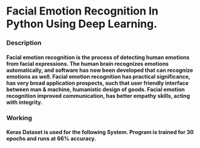 # Facial Emotion Recognition In Python Using Deep Learning.
### Description
#### Facial emotion recognition is the process of detecting human emotions from facial expressions. The human brain recognizes emotions automatically, and software has now been developed that can recognize emotions as well. Facial emotion recognition has practical significance, has very broad application prospects, such that user friendly interface between man & machine, humanistic design of goods. Facial emotion recognition improved communication, has better empathy skills, acting with integrity.
### Working
#### Keras Dataset is used for the following System. Program is trained for 30 epochs and runs at 66% accuracy.
